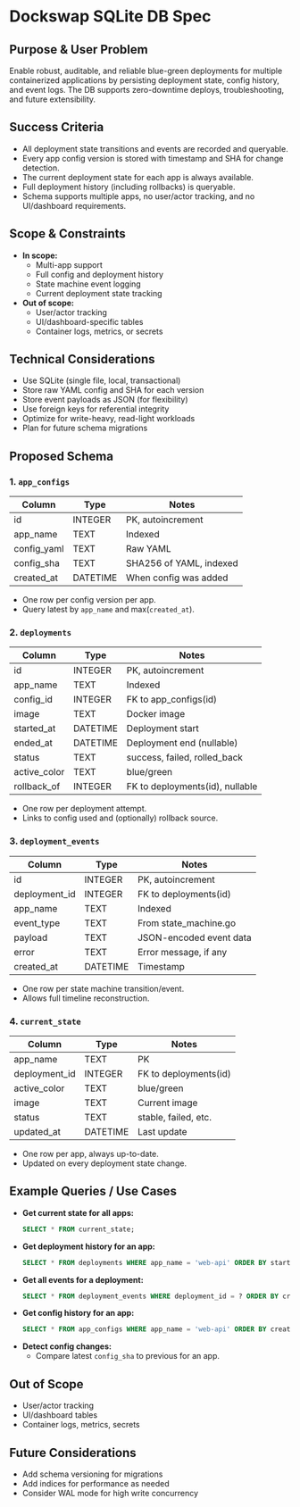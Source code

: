 # Dockswap SQLite DB Spec

## Purpose & User Problem

Enable robust, auditable, and reliable blue-green deployments for multiple containerized applications by persisting deployment state, config history, and event logs. The DB supports zero-downtime deploys, troubleshooting, and future extensibility.

## Success Criteria
- All deployment state transitions and events are recorded and queryable.
- Every app config version is stored with timestamp and SHA for change detection.
- The current deployment state for each app is always available.
- Full deployment history (including rollbacks) is queryable.
- Schema supports multiple apps, no user/actor tracking, and no UI/dashboard requirements.

## Scope & Constraints
- **In scope:**
  - Multi-app support
  - Full config and deployment history
  - State machine event logging
  - Current deployment state tracking
- **Out of scope:**
  - User/actor tracking
  - UI/dashboard-specific tables
  - Container logs, metrics, or secrets

## Technical Considerations
- Use SQLite (single file, local, transactional)
- Store raw YAML config and SHA for each version
- Store event payloads as JSON (for flexibility)
- Use foreign keys for referential integrity
- Optimize for write-heavy, read-light workloads
- Plan for future schema migrations

## Proposed Schema

### 1. `app_configs`
| Column         | Type      | Notes                        |
| --------------|-----------|------------------------------|
| id            | INTEGER   | PK, autoincrement            |
| app_name      | TEXT      | Indexed                      |
| config_yaml   | TEXT      | Raw YAML                     |
| config_sha    | TEXT      | SHA256 of YAML, indexed      |
| created_at    | DATETIME  | When config was added        |

- One row per config version per app.
- Query latest by `app_name` and max(`created_at`).

### 2. `deployments`
| Column         | Type      | Notes                        |
| --------------|-----------|------------------------------|
| id            | INTEGER   | PK, autoincrement            |
| app_name      | TEXT      | Indexed                      |
| config_id     | INTEGER   | FK to app_configs(id)        |
| image         | TEXT      | Docker image                 |
| started_at    | DATETIME  | Deployment start             |
| ended_at      | DATETIME  | Deployment end (nullable)    |
| status        | TEXT      | success, failed, rolled_back |
| active_color  | TEXT      | blue/green                   |
| rollback_of   | INTEGER   | FK to deployments(id), nullable |

- One row per deployment attempt.
- Links to config used and (optionally) rollback source.

### 3. `deployment_events`
| Column         | Type      | Notes                        |
| --------------|-----------|------------------------------|
| id            | INTEGER   | PK, autoincrement            |
| deployment_id | INTEGER   | FK to deployments(id)        |
| app_name      | TEXT      | Indexed                      |
| event_type    | TEXT      | From state_machine.go        |
| payload       | TEXT      | JSON-encoded event data      |
| error         | TEXT      | Error message, if any        |
| created_at    | DATETIME  | Timestamp                    |

- One row per state machine transition/event.
- Allows full timeline reconstruction.

### 4. `current_state`
| Column         | Type      | Notes                        |
| --------------|-----------|------------------------------|
| app_name      | TEXT      | PK                           |
| deployment_id | INTEGER   | FK to deployments(id)        |
| active_color  | TEXT      | blue/green                   |
| image         | TEXT      | Current image                |
| status        | TEXT      | stable, failed, etc.         |
| updated_at    | DATETIME  | Last update                  |

- One row per app, always up-to-date.
- Updated on every deployment state change.

## Example Queries / Use Cases

- **Get current state for all apps:**
  ```sql
  SELECT * FROM current_state;
  ```
- **Get deployment history for an app:**
  ```sql
  SELECT * FROM deployments WHERE app_name = 'web-api' ORDER BY started_at DESC;
  ```
- **Get all events for a deployment:**
  ```sql
  SELECT * FROM deployment_events WHERE deployment_id = ? ORDER BY created_at ASC;
  ```
- **Get config history for an app:**
  ```sql
  SELECT * FROM app_configs WHERE app_name = 'web-api' ORDER BY created_at DESC;
  ```
- **Detect config changes:**
  - Compare latest `config_sha` to previous for an app.

## Out of Scope
- User/actor tracking
- UI/dashboard tables
- Container logs, metrics, secrets

## Future Considerations
- Add schema versioning for migrations
- Add indices for performance as needed
- Consider WAL mode for high write concurrency 